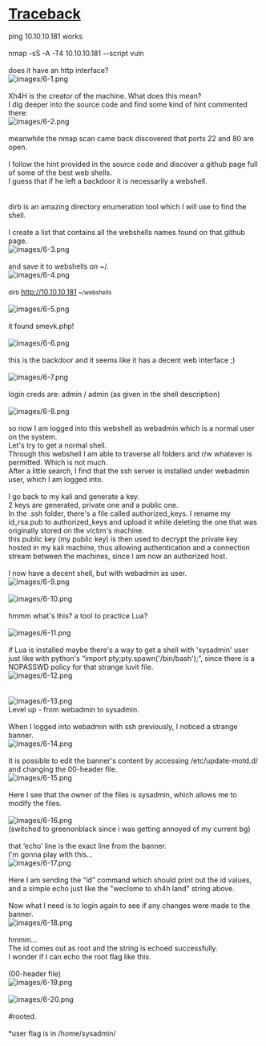 <html>
<head>
  <meta http-equiv="content-type" content="text/html; charset=utf-8">
  <title>Traceback</title>
  <meta name="generator" content="CherryTree">
  <link rel="stylesheet" href="styles.css" type="text/css" />
</head>
<body><h1><b><u>Traceback</u></b></h1>ping 10.10.10.181 works<br /><br />nmap -sS -A -T4 10.10.10.181 --script vuln <br /><br />does it have an http interface?<br /><img src="images/6-1.png" alt="images/6-1.png" /><br /><br />Xh4H is the creator of the machine. What does this mean? <br />I dig deeper into the source code and find some kind of hint commented there: <br /><img src="images/6-2.png" alt="images/6-2.png" /><br /><br />meanwhile the nmap scan came back discovered that ports 22 and 80 are open.<br /><br />I follow the hint provided in the source code and discover a github page full of some of the best web shells.<br />I guess that if he left a backdoor it is necessarily a webshell.<br /><br /><br />dirb is an amazing directory enumeration tool which I will use to find the shell.<br /><br />I create a list that contains all the webshells names found on that github page.<br /><img src="images/6-3.png" alt="images/6-3.png" /><br /><br />and save it to webshells on ~/.<br /><img src="images/6-4.png" alt="images/6-4.png" /><br /><br /><small>dirb </small><a href="http://10.10.10.181">http://10.10.10.181</a><small> ~/webshells</small><br /><br /><img src="images/6-5.png" alt="images/6-5.png" /><br /><br />it found smevk.php!<br /><br /><img src="images/6-6.png" alt="images/6-6.png" /><br /><br />this is the backdoor and it seems like it has a decent web interface ;)<br /><br /><img src="images/6-7.png" alt="images/6-7.png" /><br /><br />login creds are: admin / admin (as given in the shell description)<br /><br /><img src="images/6-8.png" alt="images/6-8.png" /><br /><br />so now I am logged into this webshell as webadmin which is a normal user on the system. <br />Let's try to get a normal shell.<br />Through this webshell I am able to traverse all folders and r/w whatever is permitted. Which is not much.<br />After a little search, I find that the ssh server is installed under webadmin user, which I am logged into. <br /><br />I go back to my kali and generate a key. <br />2 keys are generated, private one and a public one.<br />In the .ssh folder, there's a file called authorized_keys. I rename my id_rsa.pub to authorized_keys and upload it while deleting the one that was originally stored on the victim's machine.<br />this public key (my public key) is then used to decrypt the private key hosted in my kali machine, thus allowing authentication and a connection stream between the machines, since I am now an authorized host. <br /><br />I now have a decent shell, but with webadmin as user. <br /><img src="images/6-9.png" alt="images/6-9.png" /><br /><br /><img src="images/6-10.png" alt="images/6-10.png" /><br /><br />hmmm what's this? a tool to practice Lua?<br /><br /><img src="images/6-11.png" alt="images/6-11.png" /><br /><br />if Lua is installed maybe there's a way to get a shell with 'sysadmin' user just like with python's “import pty;pty.spawn('/bin/bash');”, since there is a NOPASSWD policy for that strange luvit file.<br /><img src="images/6-12.png" alt="images/6-12.png" /><br /><br /><br /><img src="images/6-13.png" alt="images/6-13.png" /><br />Level up - from webadmin to sysadmin.<br /><br />When I logged into webadmin with ssh previously, I noticed a strange banner. <br /><img src="images/6-14.png" alt="images/6-14.png" /><br /><br />It is possible to edit the banner's content by accessing /etc/update-motd.d/ and changing the 00-header file. <br /><img src="images/6-15.png" alt="images/6-15.png" /><br /><br />Here I see that the owner of the files is sysadmin, which allows me to modify the files.<br /><br /><img src="images/6-16.png" alt="images/6-16.png" /><br />(switched to greenonblack since i was getting annoyed of my current bg)<br /><br />that ‘echo’ line is the exact line from the banner.<br />I'm gonna play with this...<br /><img src="images/6-17.png" alt="images/6-17.png" /><br /><br />Here I am sending the “id” command which should print out the id values, and a simple echo just like the "weclome to xh4h land" string above.<br /><br />Now what I need is to login again to see if any changes were made to the banner.<br /><img src="images/6-18.png" alt="images/6-18.png" /><br /><br />hmmm...<br />The id comes out as root and the string is echoed successfully.<br />I wonder if I can echo the root flag like this.<br /><br />(00-header file)<br /><img src="images/6-19.png" alt="images/6-19.png" /><br /><br /><img src="images/6-20.png" alt="images/6-20.png" /><br /><br />#rooted.<br /><br />*user flag is in /home/sysadmin/</body></html>
